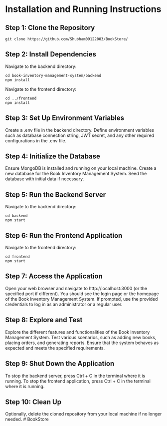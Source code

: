 # Installation and Running Instructions
## Step 1: Clone the Repository
```
git clone https://github.com/Shubham09122003/BookStore/
```
## Step 2: Install Dependencies
Navigate to the backend directory:
```
cd book-inventory-management-system/backend
npm install
```
Navigate to the frontend directory:
```
cd ../frontend
npm install
```
## Step 3: Set Up Environment Variables
Create a .env file in the backend directory.
Define environment variables such as database connection string, JWT secret, and any other required configurations in the .env file.

## Step 4: Initialize the Database
Ensure MongoDB is installed and running on your local machine.
Create a new database for the Book Inventory Management System.
Seed the database with initial data if necessary.

## Step 5: Run the Backend Server
Navigate to the backend directory:
```
cd backend
npm start
````
## Step 6: Run the Frontend Application
Navigate to the frontend directory:
```
cd frontend
npm start
```
## Step 7: Access the Application
Open your web browser and navigate to http://localhost:3000 (or the specified port if different).
You should see the login page or the homepage of the Book Inventory Management System.
If prompted, use the provided credentials to log in as an administrator or a regular user.

## Step 8: Explore and Test
Explore the different features and functionalities of the Book Inventory Management System.
Test various scenarios, such as adding new books, placing orders, and generating reports.
Ensure that the system behaves as expected and meets the specified requirements.

## Step 9: Shut Down the Application
To stop the backend server, press Ctrl + C in the terminal where it is running.
To stop the frontend application, press Ctrl + C in the terminal where it is running.

## Step 10: Clean Up
Optionally, delete the cloned repository from your local machine if no longer needed.
#   B o o k S t o r e  
 
